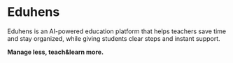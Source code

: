 # Eduhens

Eduhens is an AI-powered education platform that helps teachers save time and stay organized, while giving students clear steps and instant support.

**Manage less, teach&learn more.**
